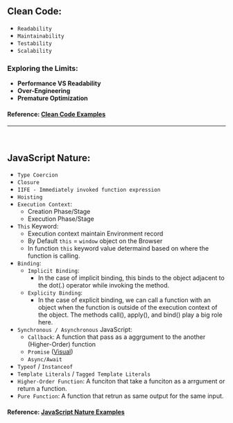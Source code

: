 ## Clean Code:

-   `Readability`
-   `Maintainability`
-   `Testability`
-   `Scalability`

### Exploring the Limits:

-   **Performance VS Readability**
-   **Over-Engineering**
-   **Premature Optimization**

#### Reference: [Clean Code Examples](https://github.com/tarekmonjur/javascript/Clean_Code_principals.pdf)

---

<br/>

## JavaScript Nature:

-   `Type Coercion`
-   `Closure`
-   `IIFE - Immediately invoked function expression`
-   `Hoisting`
-   `Execution Context`:
    -   Creation Phase/Stage
    -   Execution Phase/Stage
-   `This` Keyword:
    -   Execution context maintain Environment record
    -   By Default `this` = `window` object on the Browser
    -   In function `this` keyword value determaind based on where the function is calling.
-   `Binding`:
    -   `Implicit Binding`:
        -   In the case of implicit binding, this binds to the object adjacent to the dot(.) operator while invoking the method.
    -   `Explicity Binding`:
        -   In the case of explicit binding, we can call a function with an object when the function is outside of the execution context of the object. The methods call(), apply(), and bind() play a big role here.
-   `Synchronous / Asynchronous` JavaScript:
    -   `Callback`: A function that pass as a aggrgument to the another (Higher-Order) function
    -   `Promise` ([Visual](https://promiviz.vercel.app/))
    -   `Async/Await`
-   `Typeof` / `Instanceof`
-   `Template Literals` / `Tagged Template Literals`
-   `Higher-Order Function`: A funciton that take a funciton as a arrgument or return a function.
-   `Pure Function`: A function that retrun as same output for the same input.

#### Reference: [JavaScript Nature Examples](https://github.com/tarekmonjur/javascript/JavaScript_Nature.pdf)
